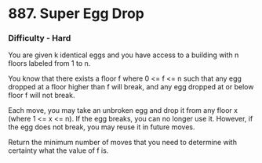 # 887. Super Egg Drop
<h3>Difficulty - Hard</h3>
You are given k identical eggs and you have access to a building with n floors labeled from 1 to n.

You know that there exists a floor f where 0 <= f <= n such that any egg dropped at a floor higher than f will break, and any egg dropped at or below floor f will not break.

Each move, you may take an unbroken egg and drop it from any floor x (where 1 <= x <= n). If the egg breaks, you can no longer use it. However, if the egg does not break, you may reuse it in future moves.

Return the minimum number of moves that you need to determine with certainty what the value of f is.
